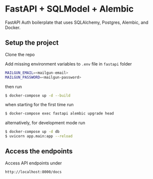 # FastAPI + SQLModel + Alembic

FastAPI Auth boilerplate that uses SQLAlchemy, Postgres, Alembic, and Docker.

## Setup the project

Clone the repo

Add missing environment variables to `.env` file in `fastapi` folder

```sh
MAILGUN_EMAIL=<mailgun-email>
MAILGUN_PASSWORD=<mailgun-password>
```

then run

```sh
$ docker-compose up -d --build
```

when starting for the first time run

```sh
$ docker-compose exec fastapi alembic upgrade head
```

alternatively, for development mode run

```sh
$ docker-compose up -d db
$ uvicorn app.main:app --reload
```

## Access the endpoints

Access API endpoints under

```sh
http://localhost:8000/docs
```